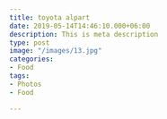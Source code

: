 ```yaml
---
title: toyota alpart
date: 2019-05-14T14:46:10.000+06:00
description: This is meta description
type: post
image: "/images/13.jpg"
categories:
- Food
tags:
- Photos
- Food

---
```

